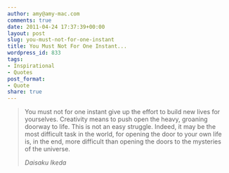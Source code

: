 ```yaml
---
author: amy@amy-mac.com
comments: true
date: 2011-04-24 17:37:39+00:00
layout: post
slug: you-must-not-for-one-instant
title: You Must Not For One Instant...
wordpress_id: 833
tags:
- Inspirational
- Quotes
post_format:
- Quote
share: true
---
```


<blockquote>You must not for one instant give up the effort to build new lives for yourselves. Creativity means to push open the heavy, groaning doorway to life. This is not an easy struggle. Indeed, it may be the most difficult task in the world, for opening the door to your own life is, in the end, more difficult than opening the doors to the mysteries of the universe.

<cite>Daisaku Ikeda</cite>
</blockquote>
